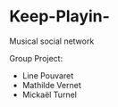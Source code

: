 # Keep-Playin-
Musical social network

Group Project:
- Line Pouvaret
- Mathilde Vernet
- Mickaël Turnel